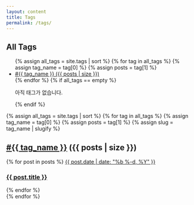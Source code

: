 ```yaml
---
layout: content
title: Tags
permalink: /tags/
---
```


<h2>All Tags</h2>

<ul class="c-tags">
  {% assign all_tags = site.tags | sort %}
  {% for tag in all_tags %}
    {% assign tag_name = tag[0] %}
    {% assign posts = tag[1] %}
    <li class="c-tag"><a href="{{ "/tags/#tag-" | prepend: site.baseurl }}{{ tag_name | slugify }}">#{{ tag_name }} ({{ posts | size }})</a></li>
  {% endfor %}
  {% if all_tags == empty %}
    <p>아직 태그가 없습니다.</p>
  {% endif %}
</ul>

<div class="c-archives">
{% assign all_tags = site.tags | sort %}
{% for tag in all_tags %}
  {% assign tag_name = tag[0] %}
  {% assign posts = tag[1] %}
  {% assign slug = tag_name | slugify %}
  <h2 id="tag-{{ slug }}" class="c-archives__year">
    <a href="#tag-{{ slug }}" class="c-archives__year-link">#{{ tag_name }}</a>
    <span class="c-archives__post-count">({{ posts | size }})</span>
  </h2>
  <div class="c-archives__list">
    {% for post in posts %}
      <a href="{{ post.url | prepend: site.baseurl }}" class="c-archives__item">
        <time datetime="{{ post.date | date_to_xmlschema }}" class="c-archives__date">{{ post.date | date: "%b %-d, %Y" }}</time>
        <h3 class="c-archives__title">{{ post.title }}</h3>
      </a>
    {% endfor %}
  </div>
{% endfor %}
</div>

